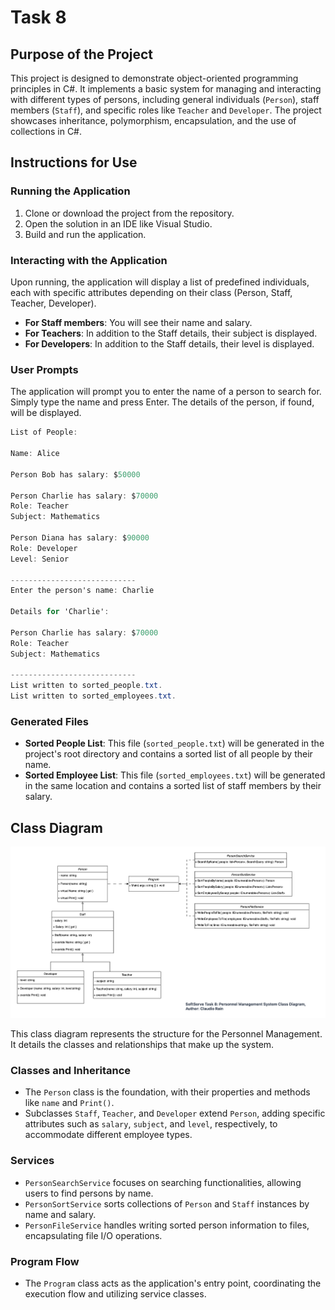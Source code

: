 ﻿# Task 8

## Purpose of the Project
This project is designed to demonstrate object-oriented programming principles in C#. It implements a basic system for managing and interacting with different types of persons, including general individuals (`Person`), staff members (`Staff`), and specific roles like `Teacher` and `Developer`. The project showcases inheritance, polymorphism, encapsulation, and the use of collections in C#.

## Instructions for Use

### Running the Application
1. Clone or download the project from the repository.
2. Open the solution in an IDE like Visual Studio.
3. Build and run the application.

### Interacting with the Application
Upon running, the application will display a list of predefined individuals, each with specific attributes depending on their class (Person, Staff, Teacher, Developer).
- **For Staff members**: You will see their name and salary.
- **For Teachers**: In addition to the Staff details, their subject is displayed.
- **For Developers**: In addition to the Staff details, their level is displayed.

### User Prompts
The application will prompt you to enter the name of a person to search for. Simply type the name and press Enter. The details of the person, if found, will be displayed.

```csharp
List of People:

Name: Alice

Person Bob has salary: $50000

Person Charlie has salary: $70000
Role: Teacher
Subject: Mathematics

Person Diana has salary: $90000
Role: Developer
Level: Senior

----------------------------
Enter the person's name: Charlie

Details for 'Charlie':

Person Charlie has salary: $70000
Role: Teacher
Subject: Mathematics

----------------------------
List written to sorted_people.txt.
List written to sorted_employees.txt.

```

### Generated Files
- **Sorted People List**: This file (`sorted_people.txt`) will be generated in the project's root directory and contains a sorted list of all people by their name.
- **Sorted Employee List**: This file (`sorted_employees.txt`) will be generated in the same location and contains a sorted list of staff members by their salary.

## Class Diagram
![Class Diagram](Task-8-Class-Diagram.png "Class Diagram")

This class diagram represents the structure for the Personnel Management. It details the classes and relationships that make up the system.

### Classes and Inheritance
- The `Person` class is the foundation, with their properties and methods like `name` and `Print()`.
- Subclasses `Staff`, `Teacher`, and `Developer` extend `Person`, adding specific attributes such as `salary`, `subject`, and `level`, respectively, to accommodate different employee types.

### Services
- `PersonSearchService` focuses on searching functionalities, allowing users to find persons by name.
- `PersonSortService` sorts collections of `Person` and `Staff` instances by name and salary.
- `PersonFileService` handles writing sorted person information to files, encapsulating file I/O operations.

### Program Flow
- The `Program` class acts as the application's entry point, coordinating the execution flow and utilizing service classes.
